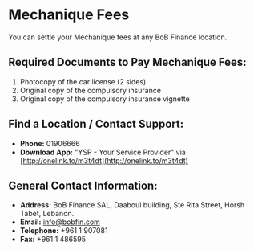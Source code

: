 # Mechanique Fees

You can settle your Mechanique fees at any BoB Finance location.

## Required Documents to Pay Mechanique Fees:
1.  Photocopy of the car license (2 sides)
2.  Original copy of the compulsory insurance
3.  Original copy of the compulsory insurance vignette

## Find a Location / Contact Support:
*   **Phone:** 01906666
*   **Download App:** "YSP - Your Service Provider" via [http://onelink.to/m3t4dt](http://onelink.to/m3t4dt)

## General Contact Information:
*   **Address:** BoB Finance SAL, Daaboul building, Ste Rita Street, Horsh Tabet, Lebanon.
*   **Email:** info@bobfin.com
*   **Telephone:** +961 1 907081
*   **Fax:** +961 1 486595
